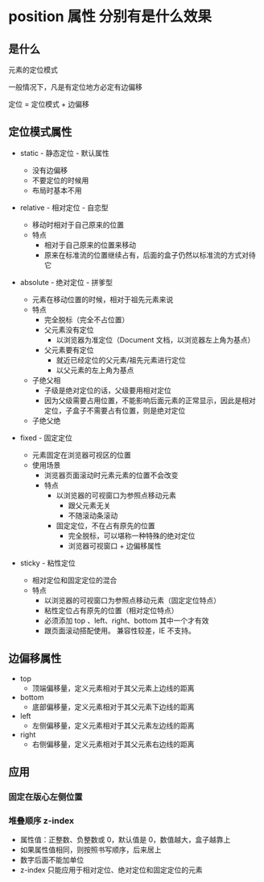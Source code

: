 # position 属性 分别有是什么效果

## 是什么

元素的定位模式

一般情况下，凡是有定位地方必定有边偏移

定位 = 定位模式 + 边偏移

## 定位模式属性

 - static - 静态定位 - 默认属性
   - 没有边偏移
   - 不要定位的时候用
   - 布局时基本不用

 - relative - 相对定位 - 自恋型
   - 移动时相对于自己原来的位置
   - 特点
     - 相对于自己原来的位置来移动
     - 原来在标准流的位置继续占有，后面的盒子仍然以标准流的方式对待它

 - absolute - 绝对定位 - 拼爹型
   - 元素在移动位置的时候，相对于祖先元素来说
   - 特点
     - 完全脱标（完全不占位置）
     - 父元素没有定位
       - 以浏览器为准定位（Document 文档，以浏览器左上角为基点）
     - 父元素要有定位
       - 就近已经定位的父元素/祖先元素进行定位
       - 以父元素的左上角为基点
   - 子绝父相
     - 子级是绝对定位的话，父级要用相对定位
     - 因为父级需要占用位置，不能影响后面元素的正常显示，因此是相对定位，子盒子不需要占有位置，则是绝对定位
   - 子绝父绝

 - fixed - 固定定位
   - 元素固定在浏览器可视区的位置
   - 使用场景
     - 浏览器页面滚动时元素元素的位置不会改变
     - 特点
       - 以浏览器的可视窗口为参照点移动元素
         - 跟父元素无关
         - 不随滚动条滚动
       - 固定定位，不在占有原先的位置
         - 完全脱标，可以堪称一种特殊的绝对定位
         - 浏览器可视窗口 + 边偏移属性

 - sticky - 粘性定位
   - 相对定位和固定定位的混合
   - 特点
     - 以浏览器的可视窗口为参照点移动元素（固定定位特点）
     - 粘性定位占有原先的位置（相对定位特点）
     - 必须添加 top 、left、right、bottom 其中一个才有效
     - 跟页面滚动搭配使用。 兼容性较差，IE 不支持。


## 边偏移属性
- top
  - 顶端偏移量，定义元素相对于其父元素上边线的距离
- bottom
  - 底部偏移量，定义元素相对于其父元素下边线的距离
- left
  - 左侧偏移量，定义元素相对于其父元素左边线的距离
- right
  - 右侧偏移量，定义元素相对于其父元素右边线的距离


## 应用

### 固定在版心左侧位置

### 堆叠顺序 z-index

- 属性值：正整数、负整数或 0，默认值是 0，数值越大，盒子越靠上
- 如果属性值相同，则按照书写顺序，后来居上
- 数字后面不能加单位
- z-index 只能应用于相对定位、绝对定位和固定定位的元素
